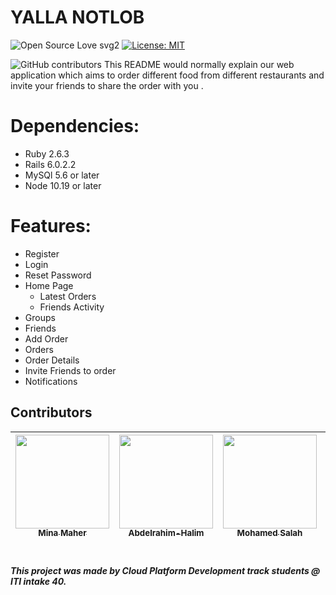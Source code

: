 # YALLA NOTLOB

![Open Source Love svg2](https://badges.frapsoft.com/os/v2/open-source.svg?v=103)
[![License: MIT](https://img.shields.io/badge/License-MIT-yellow.svg)](https://github.com/atefhares/CrowdFunding-Web-App/blob/master/LICENSE)

![GitHub contributors](https://img.shields.io/github/contributors/Abdelrahim-Halim/yalla-notlob)
This README would normally explain our web application which aims to order different food from different restaurants  and invite your friends to share the order with you .
# Dependencies:
* Ruby 2.6.3
* Rails 6.0.2.2
* MySQl 5.6 or later
* Node 10.19 or later
# Features:

* Register
* Login
* Reset Password
* Home Page
  * Latest Orders
  * Friends Activity
* Groups
* Friends
* Add Order
* Orders
* Order Details
* Invite Friends to order
* Notifications

## Contributors


| [<img src="https://avatars0.githubusercontent.com/u/53441349?s=460&u=377b4f764127abe9b946eb3f2339fe737aa9d3f6&v=4" width="150px;" height="150px;"/><br /><sub><b>Mina Maher</b></sub>](https://g...content-available-to-author-only...b.com/MinaMaher0) | [<img src="https://avatars1.githubusercontent.com/u/58033193?s=460&u=b8a7f10d241a2502efe1cf9b127d25af29a6265c&v=4" width="150px;" height="150px;"/><br /><sub><b>Abdelrahim-Halim</b></sub>](https://g...content-available-to-author-only...b.com/Abdelrahim-Halim) | [<img src="https://avatars3.githubusercontent.com/u/35411763?s=460&u=1f6aadfa60556c893f128024ff658b2a8a84c729&v=4" width="150px;" height="150px;"/><br /><sub><b>Mohamed Salah</b></sub>](https://g...content-available-to-author-only...b.com/mo7amedsalah) | [<img src="https://avatars2.githubusercontent.com/u/53238936?s=460&u=8d92103c7cb10eda69a5fb1bc3485554c58972ff&v=4" width="150px;" height="150px;"/><br /><sub><b>Shimaa AbdElazaim</b></sub>](https://g...content-available-to-author-only...b.com/shimaa829)| [<img src="https://avatars0.githubusercontent.com/u/30927332?s=460&u=563893a41a5458a5dc52d7a19dba81c7f7fe947d&v=4" width="150px;" height="150px;"/><br /><sub><b>Esraa Salah</b></sub>](https://g...content-available-to-author-only...b.com/EsraaSalah28) 
| :---: | :---: | :---: | :---: |:---: | 
#

**_This project was made by Cloud Platform Development track students @ ITI intake 40._**
